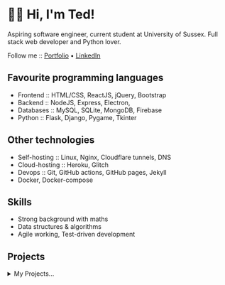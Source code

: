 # 🙋‍♂️ Hi, I'm Ted!

Aspiring software engineer, current student at University of Sussex. Full stack web developer and Python lover.

Follow me :: [Portfolio](https://www.tedalden.dev/)  •  [LinkedIn](https://www.linkedin.com/in/ted-alden-templeman/)

## Favourite programming languages

- Frontend :: HTML/CSS, ReactJS, jQuery, Bootstrap
- Backend :: NodeJS, Express, Electron,
- Databases :: MySQL, SQLite, MongoDB, Firebase
- Python :: Flask, Django, Pygame, Tkinter

## Other technologies

- Self-hosting :: Linux, Nginx, Cloudflare tunnels, DNS
- Cloud-hosting :: Heroku, Glitch
- Devops :: Git, GitHub actions, GitHub pages, Jekyll
- Docker, Docker-compose

## Skills

- Strong background with maths
- Data structures & algorithms
- Agile working, Test-driven development

## Projects

<details>
<summary>My Projects...</summary>
<br>

WIP!

</details>
